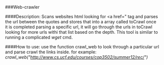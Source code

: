
###Web-crawler


####Description:
Scans websites html looking for <a href=" tag and parses the url between the quotes and stores that into a array called toCrawl once it is completed parsing a specific url, it will go through the urls in toCrawl looking for more urls withi that list based on the depth. This tool is similar to running a complicated _wget_ cmd.
 
####How to use:
use the function crawl_web to look through a particular url and parse crawl the links inside. for example: _crawl_web("http://www.cs.ucf.edu/courses/cop3502/summer12/rec/")_
